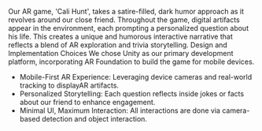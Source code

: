 Our AR game, 'Cali Hunt', takes a satire-filled, dark humor approach as it revolves around our close friend. Throughout the game, digital artifacts appear in the environment,
each prompting a personalized question about his life. This creates a unique and humorous interactive narrative that reflects a blend of AR exploration and trivia storytelling. 
Design and Implementation Choices We chose Unity as our primary development platform, incorporating AR Foundation to build the game for mobile devices.
- Mobile-First AR Experience: Leveraging device cameras and real-world tracking to displayAR artifacts.
- Personalized Storytelling: Each question reflects inside jokes or facts about our friend to enhance engagement.
- Minimal UI, Maximum Interaction: All interactions are done via camera-based detection and object interaction.
